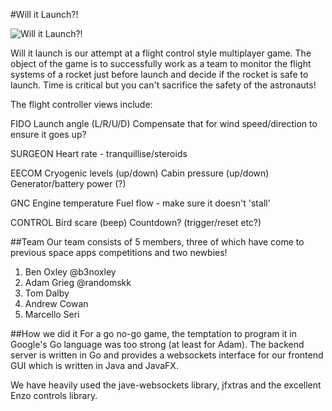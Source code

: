 #Will it Launch?!

![Will it Launch?!](http://i.imgur.com/EROGSUs.png)

Will it launch is our attempt at a flight control style multiplayer game. The object of the game is to successfully work as a team to monitor the flight systems of a rocket just before launch and decide if the rocket is safe to launch. Time is critical but you can't sacrifice the safety of the astronauts!

The flight controller views include: 

FIDO
Launch angle (L/R/U/D)
Compensate that for wind speed/direction to ensure it goes up?

SURGEON
Heart rate - tranquillise/steroids

EECOM
Cryogenic levels (up/down)
Cabin pressure (up/down)
Generator/battery power (?)

GNC
Engine temperature
Fuel flow - make sure it doesn't 'stall'

CONTROL
Bird scare (beep)
Countdown? (trigger/reset etc?)

##Team 
Our team consists of 5 members, three of which have come to previous space apps competitions and two newbies!
1. Ben Oxley @b3noxley
2. Adam Grieg @randomskk
3. Tom Dalby
4. Andrew Cowan
5. Marcello Seri

##How we did it
For a go no-go game, the temptation to program it in Google's Go language was too strong (at least for Adam). The backend server is written in Go and provides a websockets interface for our frontend GUI which is written in Java and JavaFX. 

We have heavily used the jave-websockets library, jfxtras and the excellent Enzo controls library.
